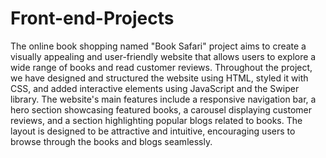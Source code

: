 # Front-end-Projects
The online book shopping named "Book Safari" project aims to create a visually appealing and user-friendly
website that allows users to explore a wide range of books and read customer reviews. Throughout the project, 
we have designed and structured the website using HTML, styled it with CSS, and added interactive elements using
JavaScript and the Swiper library.
The website's main features include a responsive navigation bar, a hero section showcasing featured books, a 
carousel displaying customer reviews, and a section highlighting popular blogs related to books. The layout is designed 
to be attractive and intuitive, encouraging users to browse through the books and blogs seamlessly.
